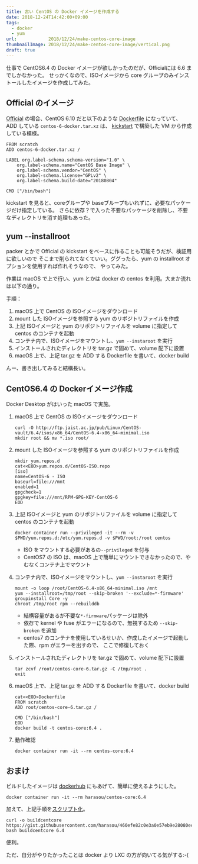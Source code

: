 ```yaml
---
title: 古い CentOS の Docker イメージを作成する
date: 2018-12-24T14:42:00+09:00
tags:
  - docker
  - yum
url:            2018/12/24/make-centos-core-image
thumbnailImage: 2018/12/24/make-centos-core-image/vertical.png
draft: true
---
```


仕事で CentOS6.4 の Docker イメージが欲しかったのだが、Officialには 6.6 までしかなかった。
せっかくなので、ISOイメージから core グループのみインストールしたイメージを作成してみた。

<!--more-->


Official のイメージ
-----------------------------------------------------------------------------------

[Official] の場合、CentOS 6.10 だと以下のような [Dockerfile] になっていて、ADD している
`centos-6-docker.tar.xz` は、 [kickstart] で構築した VM から作成している模様。

```
FROM scratch
ADD centos-6-docker.tar.xz /

LABEL org.label-schema.schema-version="1.0" \
    org.label-schema.name="CentOS Base Image" \
    org.label-schema.vendor="CentOS" \
    org.label-schema.license="GPLv2" \
    org.label-schema.build-date="20180804"

CMD ["/bin/bash"]
```

kickstart を見ると、coreグループや baseブループもいれずに、必要なパッケージだけ指定している。
さらに依存？で入った不要なパッケージを削除し、不要なディレクトリを消す処理もあった。


yum \--installroot
-----------------------------------------------------------------------------------
packer とかで Official の kickstart をベースに作ることも可能そうだが、検証用に欲しいので
そこまで削られてなくていい。ググったら、yum の installroot オプションを使用すれば作れそうなので、
やってみた。

作業は macOS で上で行い、yum とかは docker の centos を利用。大まか流れは以下の通り。

手順：

1. macOS 上で CentOS の ISOイメージをダウンロード
1. mount した ISOイメージを参照する yum のリポジトリファイルを作成
1. 上記 ISOイメージと yum のリポジトリファイルを volume に指定して centos のコンテナを起動
1. コンテナ内で、ISOイメージをマウントし、`yum --instaroot` を実行
1. インストールされたディレクトリを tar.gz で固めて、volume 配下に設置
1. macOS 上で、上記 tar.gz を ADD する Dockerfile を書いて、docker build

んー、書き出してみると結構長い。


CentOS6.4 の Dockerイメージ作成
-----------------------------------------------------------------------------------
Docker Desktop がはいった macOS で実施。

1. macOS 上で CentOS の ISOイメージをダウンロード

    ```
    curl -O http://ftp.jaist.ac.jp/pub/Linux/CentOS-vault/6.4/isos/x86_64/CentOS-6.4-x86_64-minimal.iso
    mkdir root && mv *.iso root/
    ```

1. mount した ISOイメージを参照する yum のリポジトリファイルを作成

    ```
    mkdir yum.repos.d
    cat<<EOD>yum.repos.d/CentOS-ISO.repo
    [iso]
    name=CentOS-6 - ISO
    baseurl=file:///mnt
    enabled=1
    gpgcheck=1
    gpgkey=file:///mnt/RPM-GPG-KEY-CentOS-6
    EOD
    ```

1. 上記 ISOイメージと yum のリポジトリファイルを volume に指定して centos のコンテナを起動

    ```
    docker container run --privileged -it --rm -v $PWD/yum.repos.d:/etc/yum.repos.d -v $PWD/root:/root centos
    ```
    - ISO をマウントする必要があるの`--privileged` を付与
    - CentOS7 の ISO は、macOS 上で簡単にマウントできなかったので、やむなくコンテナ上でマウント

1. コンテナ内で、ISOイメージをマウントし、`yum --instaroot` を実行

    ```
    mount -o loop /root/CentOS-6.4-x86_64-minimal.iso /mnt
    yum --installroot=/tmp/root --skip-broken '--exclude=*-firmware' groupinstall Core -y
    chroot /tmp/root rpm --rebuilddb
    ```
    - 結構容量があるが不要な`*-firmware`パッケージは除外
    - 依存で kernel や fuse がエラーになるので、無視するため `--skip-broken` を追加
    - centos7 のコンテナを使用しているせいか、作成したイメージで起動した際、rpm がエラーを出すので、
      ここで修復しておく


1. インストールされたディレクトリを tar.gz で固めて、volume 配下に設置

    ```
    tar zcvf /root/centos-core-6.tar.gz -C /tmp/root .
    exit
    ```

1. macOS 上で、上記 tar.gz を ADD する Dockerfile を書いて、docker build

    ```
    cat<<EOD>Dockerfile
    FROM scratch
    ADD root/centos-core-6.tar.gz /
    
    CMD ["/bin/bash"]
    EOD
    docker build -t centos-core:6.4 .
    ```

1. 動作確認

    ```
    docker container run -it --rm centos-core:6.4
    ```

おまけ
-----------------------------------------------------------------------------------
ビルドしたイメージは [dockerhub] にもあげて、簡単に使えるようにした。

```
docker container run -it --rm harasou/centos-core:6.4
```

加えて、上記手順を[スクリプト化][buildcentcore]。

```
curl -o buildcentcore https://gist.githubusercontent.com/harasou/460efe82c0e3a0e57eb9e28080ece471/raw
bash buildcentcore 6.4
```

便利。

ただ、自分がやりたかったことは docker より LXC の方が向いてる気がする:-(

<!--links-->
[Official]: https://hub.docker.com/_/centos/
[Dockerfile]: https://github.com/CentOS/sig-cloud-instance-images/blob/CentOS-6.10/docker/Dockerfile 
[kickstart]: https://github.com/CentOS/sig-cloud-instance-build/blob/master/docker/centos-6.ks#L35-L71
[dockerhub]: https://hub.docker.com/r/harasou/centos-core
[buildcentcore]: https://gist.github.com/harasou/460efe82c0e3a0e57eb9e28080ece471
